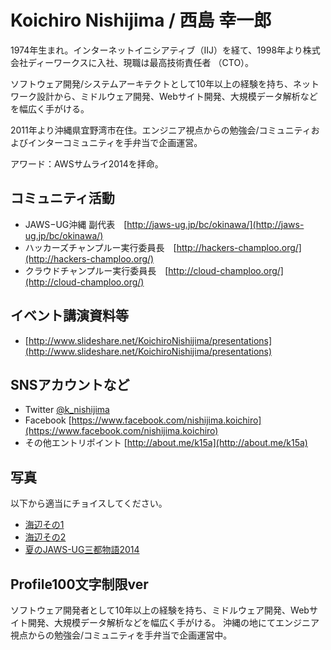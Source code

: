 # Koichiro Nishijima / 西島 幸一郎

1974年生まれ。インターネットイニシアティブ（IIJ）を経て、1998年より株式会社ディーワークスに入社、現職は最高技術責任者 （CTO）。

ソフトウェア開発/システムアーキテクトとして10年以上の経験を持ち、ネットワーク設計から、ミドルウェア開発、Webサイト開発、大規模データ解析などを幅広く手がける。

2011年より沖縄県宜野湾市在住。エンジニア視点からの勉強会/コミュニティおよびインターコミュニティを手弁当で企画運営。

アワード：AWSサムライ2014を拝命。

## コミュニティ活動

* JAWS−UG沖縄 副代表　[http://jaws-ug.jp/bc/okinawa/](http://jaws-ug.jp/bc/okinawa/)
* ハッカーズチャンプルー実行委員長　[http://hackers-champloo.org/](http://hackers-champloo.org/)
* クラウドチャンプルー実行委員長　[http://cloud-champloo.org/](http://cloud-champloo.org/)

## イベント講演資料等

* [http://www.slideshare.net/KoichiroNishijima/presentations](http://www.slideshare.net/KoichiroNishijima/presentations)

## SNSアカウントなど

* Twitter [@k_nishijima](https://twitter.com/k_nishijima)
* Facebook [https://www.facebook.com/nishijima.koichiro](https://www.facebook.com/nishijima.koichiro)
* その他エントリポイント [http://about.me/k15a](http://about.me/k15a)

## 写真

以下から適当にチョイスしてください。

* [海辺その1](images/P5114846.jpg)
* [海辺その2](images/P5114847.jpg)
* [夏のJAWS-UG三都物語2014](images/14630358113_247f5fc249_o.jpg)

## Profile100文字制限ver

ソフトウェア開発者として10年以上の経験を持ち、ミドルウェア開発、Webサイト開発、大規模データ解析などを幅広く手がける。
沖縄の地にてエンジニア視点からの勉強会/コミュニティを手弁当で企画運営中。
